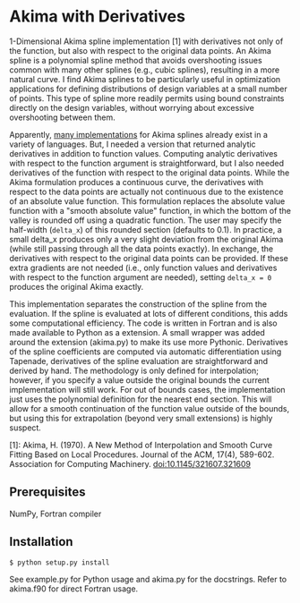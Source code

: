 # Akima with Derivatives

1-Dimensional Akima spline implementation [1] with derivatives not only of the function, but also with respect to the original data points.  An Akima spline is a polynomial spline method that avoids overshooting issues common with many other splines (e.g., cubic splines), resulting in a more natural curve.  I find Akima splines to be particularly useful in optimization applications for defining distributions of design variables at a small number of points.  This type of spline more readily permits using bound constraints directly on the design variables, without worrying about excessive overshooting between them.

Apparently, [many implementations](http://stackoverflow.com/questions/3502769/akima-interpolation-of-an-array-of-doubles/4637884#4637884) for Akima splines already exist in a variety of languages.  But, I needed a version that returned analytic derivatives in addition to function values.  Computing analytic derivatives with respect to the function argument is straightforward, but I also needed derivatives of the function with respect to the original data points.  While the Akima formulation produces a  continuous curve, the derivatives with respect to the data points are actually not continuous due to the existence of an absolute value function.  This formulation replaces the absolute value function with a "smooth absolute value" function, in which the bottom of the valley is rounded off using a quadratic function.  The user may specify the half-width (``delta_x``) of this rounded section (defaults to 0.1).  In practice, a small delta_x produces only a very slight deviation from the original Akima (while still passing through all the data points exactly).  In exchange, the derivatives with respect to the original data points can be provided.  If these extra gradients are not needed (i.e., only function values and derivatives with respect to the function argument are needed), setting ``delta_x = 0`` produces the original Akima exactly.

This implementation separates the construction of the spline from the evaluation.  If the spline is evaluated at lots of different conditions, this adds some computational efficiency.  The code is written in Fortran and is also made available to Python as a extension.  A small wrapper was added around the extension (akima.py) to make its use more Pythonic.  Derivatives of the spline coefficients are computed via automatic differentiation using Tapenade, derivatives of the spline evaluation are straightforward and derived by hand.  The methodology is only defined for interpolation; however, if you specify a value outside the original bounds the current implementation will still work.  For out of bounds cases, the implementation just uses the polynomial definition for the nearest end section.  This will allow for a smooth continuation of the function value outside of the bounds, but using this for extrapolation (beyond very small extensions) is highly suspect.

[1]: Akima, H. (1970). A New Method of Interpolation and Smooth Curve Fitting Based on Local Procedures. Journal of the ACM, 17(4), 589-602. Association for Computing Machinery. [doi:10.1145/321607.321609](http:dx.doi.org/10.1145/321607.321609)

## Prerequisites

NumPy, Fortran compiler

## Installation

    $ python setup.py install

See example.py for Python usage and akima.py for the docstrings.  Refer to akima.f90 for direct Fortran usage.

